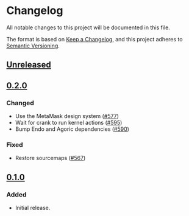 # Changelog

All notable changes to this project will be documented in this file.

The format is based on [Keep a Changelog](https://keepachangelog.com/en/1.0.0/),
and this project adheres to [Semantic Versioning](https://semver.org/spec/v2.0.0.html).

## [Unreleased]

## [0.2.0]

### Changed

- Use the MetaMask design system ([#577](https://github.com/MetaMask/ocap-kernel/pull/577))
- Wait for crank to run kernel actions ([#595](https://github.com/MetaMask/ocap-kernel/pull/595))
- Bump Endo and Agoric dependencies ([#590](https://github.com/MetaMask/ocap-kernel/pull/590))

### Fixed

- Restore sourcemaps ([#567](https://github.com/MetaMask/ocap-kernel/pull/567))

## [0.1.0]

### Added

- Initial release.

[Unreleased]: https://github.com/MetaMask/ocap-kernel/compare/@metamask/kernel-ui@0.2.0...HEAD
[0.2.0]: https://github.com/MetaMask/ocap-kernel/compare/@metamask/kernel-ui@0.1.0...@metamask/kernel-ui@0.2.0
[0.1.0]: https://github.com/MetaMask/ocap-kernel/releases/tag/@metamask/kernel-ui@0.1.0
